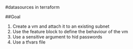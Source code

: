 #datasources in terraform

##Goal
1. Create a vm and attach it to an existing subnet
2. Use the feature block to define the behaviour of the vm
3. Use a sensitive argument to hid passwords 
4. Use a tfvars file